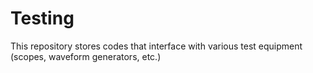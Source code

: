 # Testing
This repository stores codes that interface with various test equipment (scopes, waveform generators, etc.)
